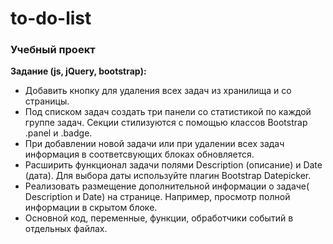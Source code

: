 # to-do-list

### Учебный проект

**Задание (js, jQuery, bootstrap):**

  - Добавить кнопку для удаления всех задач из хранилища и со страницы.
  - Под списком задач создать три панели со статистикой по каждой группе задач. Секции стилизуются с помощью классов Bootstrap .panel и .badge. 
  - При добавлении новой задачи или при удалении всех задач информация в соответсвующих блоках обновляется.
  - Расширить функционал задачи полями Description (описание) и Date (дата). 
  Для выбора даты используйте плагин Bootstrap Datepicker.
  - Реализовать размещение дополнительной информации о задаче( Description и Date) на странице. 
  Например, просмотр полной информации в скрытом блоке.
  - Основной код, переменные, функции, обработчики событий в отдельных файлах.
